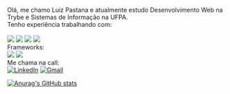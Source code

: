 Olá, me chamo Luiz Pastana e atualmente estudo Desenvolvimento Web na Trybe e Sistemas de Informação na UFPA.
<br>
Tenho experiência trabalhando com:
<br>
<br>
<img src="https://img.shields.io/badge/JavaScript-323330?style=for-the-badge&logo=javascript&logoColor=F7DF1E" />
<img src="https://img.shields.io/badge/HTML5-E34F26?style=for-the-badge&logo=html5&logoColor=white" />
<img src="https://img.shields.io/badge/CSS3-1572B6?style=for-the-badge&logo=css3&logoColor=white" />
<img src="https://img.shields.io/badge/eslint-3A33D1?style=for-the-badge&logo=eslint&logoColor=white" />
<br>
Frameworks:
<br>
<img src="https://img.shields.io/badge/React-20232A?style=for-the-badge&logo=react&logoColor=61DAFB" />
<img src="https://img.shields.io/badge/Redux-593D88?style=for-the-badge&logo=redux&logoColor=white" />
<br>
Me chama na call:
<br>
<a href="www.linkedin.com/in/lcspastana"><img alt="LinkedIn" src="https://img.shields.io/badge/LinkedIn-0077B5?style=for-the-badge&logo=linkedin&logoColor=white" /></a>
<a href="mailto:lcsp84@gmail.com"><img alt="Gmail" src="https://img.shields.io/badge/Gmail-D14836?style=for-the-badge&logo=gmail&logoColor=white" /></a>

[![Anurag's GitHub stats](https://github-readme-stats.vercel.app/api?username=luizpastana&show_icons=true&theme=radical)](https://github.com/anuraghazra/github-readme-stats)

<!--
**luizpastana/luizpastana** is a ✨ _special_ ✨ repository because its `README.md` (this file) appears on your GitHub profile.

Here are some ideas to get you started:

- 🔭 I’m currently working on ...
- 🌱 I’m currently learning ...
- 👯 I’m looking to collaborate on ...
- 🤔 I’m looking for help with ...
- 💬 Ask me about ...
- 📫 How to reach me: ...
- 😄 Pronouns: ...
- ⚡ Fun fact: ...
-->
